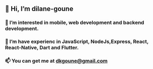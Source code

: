  ## 👋 Hi, I’m dilane-goune
### 👀 I’m interested in mobile, web development and backend development.
### 🌱 I’m have experienc in  JavaScript, NodeJs,Express, React, React-Native, Dart and Flutter.
### 📫 You can get me at dkgoune@gmail.com

<!---
dilane-goune/dilane-goune is a ✨ special ✨ repository because its `README.md` (this file) appears on your GitHub profile.
You can click the Preview link to take a look at your changes.
--->
